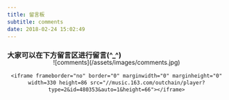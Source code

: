 ```yaml
---
title: 留言板
subtitle: comments
date: 2018-02-24 15:02:49
---
```

### 大家可以在下方留言区进行留言(^_^)
<center style="margin-top:-20px">
	![comments](/assets/images/comments.jpg)

	<iframe frameborder="no" border="0" marginwidth="0" marginheight="0" width=330 height=86 src="//music.163.com/outchain/player?type=2&id=480353&auto=1&height=66"></iframe>
</center>
